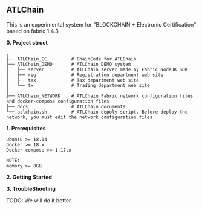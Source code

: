 ## ATLChain

This is an experimental system  for "BLOCKCHAIN + Electronic Certification" based on fabric 1.4.3

**0. Project struct**

```
.
├── ATLChain_CC         # ChainCode for ATLChain
├── ATLChain_DEMO       # ATLChain DEMO system
│   ├── server          # ATLChain server made by Fabric NodeJK SDK
│   ├── reg             # Registration department web site
│   ├── tax             # Tax department web site
│   └── tx              # Trading department web site
│   
├── ATLChain_NETWORK    # ATLChain Fabric network configuration files and docker-compose configuration files
├── docs                # ATLChain documents
└── atlchain.sh         # ATLChain depoly script. Before deploy the network, you must edit the network configuration files
```

**1. Prerequisites**

    Ubuntu >= 18.04
    Docker >= 18.x
    Docker-compose >= 1.17.x

    NOTE:
    memory >= 8GB

**2. Getting Started**

**3. TroubleShooting**

TODO: We will do it better.
